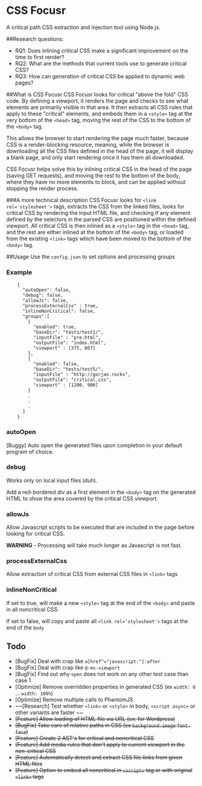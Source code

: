 # CSS Focusr
A critical path CSS extraction and injection tool using Node.js.

##Research questions:
- RQ1: Does inlining critical CSS make a significant improvement on the time to first render?
- RQ2: What are the methods that current tools use to generate critical CSS?
- RQ3: How can generation of critical CSS be applied to dynamic web pages?

##What is CSS Focusr
CSS Focusr looks for critical "above the fold" CSS code. By defining a viewport, it renders the page and checks to see what 
elements are primarily visible in that area. It then extracts all CSS rules that apply to these "critical" elements, and embeds
them in a `<style>` tag at the very bottom of the `<head>` tag, moving the rest of the CSS to the bottom of the `<body>` tag.

This allows the browser to start rendering the page much faster, because CSS is a render-blocking resource, meaning, while the browser
is downloading all the CSS files defined in the head of the page, it will display a blank page, and only start rendering once it has them all
downloaded.
 
CSS Focusr helps solve this by inlining critical CSS in the head of the page (saving GET requests), and moving the rest
to the bottom of the body, where they have no more elements to block, and can be applied without stopping the render process.

###A more technical description
CSS Focusr looks for `<link rel='stylesheet'>` tags, extracts the CSS from the linked files,
looks for critical CSS by rendering the input HTML file, and checking if any element defined by the selectors in the parsed CSS
are positioned within the defined viewport. All critical CSS is then inlined as a `<style>` tag in the `<head>` tag, and the rest
are either inlined at the bottom of the `<body>` tag, or loaded from the existing `<link>` tags which have been moved to the bottom of
the `<body>` tag.

##Usage
Use the `config.json` to set options and processing groups
### Example
```
    {
      "autoOpen": false,
      "debug": false,
      "allowJs": false,
      "processExternalCss" : true,
      "inlineNonCritical": false,
      "groups":[
        {
          "enabled": true,
          "baseDir": "tests/test1/",
          "inputFile" : "pre.html",
          "outputFile": "index.html",
          "viewport" : [375, 667]
        },
        {
          "enabled": false,
          "baseDir": "tests/test5/",
          "inputFile" : "http://gorjan.rocks",
          "outputFile": "critical.css",
          "viewport" : [1200, 900]
        }
        .
        .
        .
      ]
    }
```

### autoOpen
[Buggy] Auto open the generated files upon completion in your default program of choice.
### debug
Works only on local input files (duh).

Add a red-bordered div as a first element in the `<body>` tag on the generated HTML to show the area covered by the critical CSS viewport.
### allowJs
Allow Javascript scripts to be executed that are included in the page before looking for critical CSS.

**WARNING** - Processing will take much longer as Javascript is not fast.
### processExternalCss
Allow extraction of critical CSS from external CSS files in `<link>` tags
### inlineNonCritical
If set to true, will make a new `<style>` tag at the end of the `<body>` and paste in all noncritical CSS.

If set to false, will copy and paste all `<link rel='stylesheet'>` tags at the end of the `body`


## Todo
- [BugFix] Deal with crap like `a[href^="javascript:"]:after`
- [BugFix] Deal with crap like `@-ms-viewport`
- [BugFix] Find out why `open` does not work on any other test case than case 1
- [Optimize] Remove overridden properties in generated CSS (ex `width: 0` ... `width: 100%`)
- [Optimize] Remove multiple calls to PhantomJS
- ~~[Research] Test whether `<link>` or `<style>` in body, `<script async>` or other variants are faster ~~
- ~~[Feature] Allow loading of HTML file via URL (ex: for Wordpress)~~
- ~~[BugFix] Take care of relative paths in CSS (ex `background-image` `font-face`)~~
- ~~[Feature] Create 2 AST's for critical and noncritical CSS~~
- ~~[Feature] Add media rules that don't apply to current viewport in the non-critical CSS~~
- ~~[Feature] Automatically detect and extract CSS file links from given HTML files~~
- ~~[Feature] Option to embed all noncritical in `<script>` tag or with original `<link>` tags~~